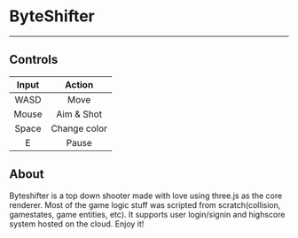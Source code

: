 # ByteShifter 

------------

## Controls

| Input |    Action    |
|:-----:|:------------:|
|  WASD |     Move     |
| Mouse |  Aim & Shot  |
| Space | Change color |
|   E   |     Pause    |

## About
Byteshifter is a top down shooter made with love using three.js as the core renderer. Most of the game logic stuff was scripted from scratch(collision, gamestates, game entities, etc). It supports user login/signin and highscore system hosted on the cloud. Enjoy it!
